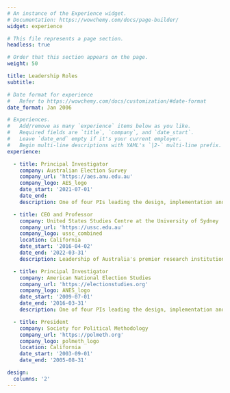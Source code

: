 ```yaml
---
# An instance of the Experience widget.
# Documentation: https://wowchemy.com/docs/page-builder/
widget: experience

# This file represents a page section.
headless: true

# Order that this section appears on the page.
weight: 50

title: Leadership Roles
subtitle:

# Date format for experience
#   Refer to https://wowchemy.com/docs/customization/#date-format
date_format: Jan 2006

# Experiences.
#   Add/remove as many `experience` items below as you like.
#   Required fields are `title`, `company`, and `date_start`.
#   Leave `date_end` empty if it's your current employer.
#   Begin multi-line descriptions with YAML's `|2-` multi-line prefix.
experience:

  - title: Principal Investigator
    company: Australian Election Survey
    company_url: 'https://aes.anu.edu.au'
    company_logo: AES_logo
    date_start: '2021-07-01'
    date_end: 
    description: One of four PIs leading the design, implementation and curation of the leading study of political attitudes and behaviour in Australia.

  - title: CEO and Professor
    company: United States Studies Centre at the University of Sydney
    company_url: 'https://ussc.edu.au'
    company_logo: ussc_combined
    location: California
    date_start: '2016-04-02'
    date_end: '2022-03-31'
    description: Leadership of Australia's premier research institution on the United States and of Australia's relationship with the United States.   Annual budget of $7-10M, responsible to a Board of Directors co-appointed by the University of Sydney and the American Australian Association.

  - title: Principal Investigator
    company: American National Election Studies
    company_url: 'https://electionstudies.org'
    company_logo: ANES_logo
    date_start: '2009-07-01'
    date_end: '2016-03-31'
    description: One of four PIs leading the design, implementation and curation of the world's longest running and most authoritative study of mass political attitudes and behavior.  Funded by the National Science Foundation at approx USD $9M per 4 yr election cycle.

  - title: President 
    company: Society for Political Methodology
    company_url: 'https://polmeth.org'
    company_logo: polmeth_logo
    location: California
    date_start: '2003-09-01'
    date_end: '2005-08-31'

design:
  columns: '2'
---
```

